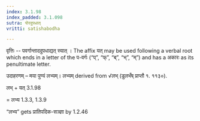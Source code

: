 ```yaml
---
index: 3.1.98
index_padded: 3.1.098
sutra: पोरदुपधात्‌
vritti: satishabodha

---
```

वृत्तिः -- पवर्गान्ताददुपधाद्यत् स्यात् । The affix यत् may be used following a verbal root which ends in a letter of the प-वर्गः (“प्”, “फ्”, “ब्”, “भ्”, “म्”) and has a अकारः as its penultimate letter.


उदाहरणम् – मया पुण्यं लभ्यम्। लभ्यम् derived from √लभ् (डुलभँष् प्राप्तौ १. ११३०).


लभ् + यत् 3.1.98

= लभ्य 1.3.3, 1.3.9

“लभ्य” gets प्रातिपदिक-सञ्ज्ञा by 1.2.46